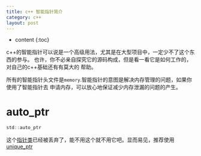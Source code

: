 ```yaml
---
title: c++ 智能指针简介
category: c++
layout: post
---
```

* content
{:toc}

c++的智能指针可以说是一个高级用法，尤其是在大型项目中，一定少不了这个东西的参与。
也许，你不必亲自探究它的源码构成，但是看一看它是如何工作的，对自己的c++基础还有有莫大的
帮助。

所有的智能指针头文件是`memory`.智能指针的意图是解决内存管理的问题，如果你使用了智能指针去
申请内存，可以放心地保证减少内存泄漏的问题的产生。

# auto_ptr
```c
std::auto_ptr
```
这个[指针类](http://www.cplusplus.com/reference/memory/auto_ptr/)已经被丢弃了，能不用这个就不用它吧。显而易见，推荐使用[unique_ptr]()




